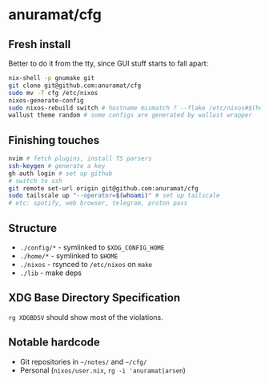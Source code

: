 # anuramat/cfg

## Fresh install

Better to do it from the tty, since GUI stuff starts to fall apart:
```bash
nix-shell -p gnumake git
git clone git@github.com:anuramat/cfg
sudo mv -T cfg /etc/nixos
nixos-generate-config
sudo nixos-rebuild switch # hostname mismatch ? --flake /etc/nixos#$(hostname)
wallust theme random # some configs are generated by wallust wrapper
```

## Finishing touches

```bash
nvim # fetch plugins, install TS parsers
ssh-keygen # generate a key
gh auth login # set up github
# switch to ssh
git remote set-url origin git@github.com:anuramat/cfg
sudo tailscale up "--operator=$(whoami)" # set up tailscale
# etc: spotify, web browser, telegram, proton pass
```

## Structure

- `./config/*` - symlinked to `$XDG_CONFIG_HOME`
- `./home/*` - symlinked to `$HOME`
- `./nixos` - rsynced to `/etc/nixos` on `make`
- `./lib` - make deps

## XDG Base Directory Specification

`rg XDGBDSV` should show most of the violations.

## Notable hardcode

- Git repositories in `~/notes/` and `~/cfg/`
- Personal (`nixos/user.nix`, `rg -i 'anuramat|arsen`)
